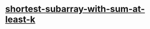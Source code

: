 # [shortest-subarray-with-sum-at-least-k](https://leetcode-cn.com/problems/shortest-subarray-with-sum-at-least-k)
